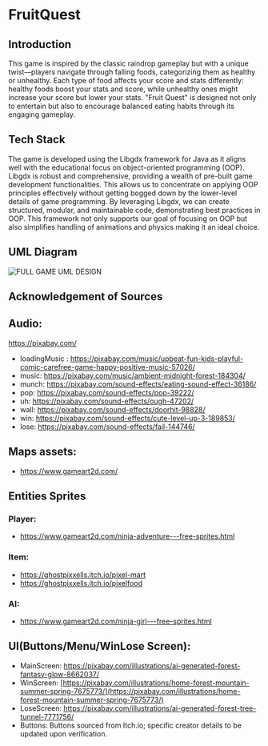 # FruitQuest
## Introduction 
This game is inspired by the classic raindrop gameplay but with a unique twist—players navigate through falling foods, categorizing them as healthy or unhealthy. Each type of food affects your score and stats differently: healthy foods boost your stats and score, while unhealthy ones might increase your score but lower your stats. "Fruit Quest" is designed not only to entertain but also to encourage balanced eating habits through its engaging gameplay.

## Tech Stack 
The game is developed using the Libgdx framework for Java as it aligns well with the educational focus on object-oriented programming (OOP). Libgdx is robust and comprehensive, providing a wealth of pre-built game development functionalities. This allows us to concentrate on applying OOP principles effectively without getting bogged down by the lower-level details of game programming. By leveraging Libgdx, we can create structured, modular, and maintainable code, demonstrating best practices in OOP. This framework not only supports our goal of focusing on OOP but also simplifies handling of animations and physics making it an ideal choice.

## UML Diagram
![FULL GAME UML DESIGN](https://github.com/ZFCrow/FruitQuest/assets/113918404/115d76d3-40be-44d1-978f-d1563ff9e2c9)  

## Acknowledgement of Sources

## Audio:
https://pixabay.com/  
- loadingMusic : https://pixabay.com/music/upbeat-fun-kids-playful-comic-carefree-game-happy-positive-music-57026/  
- music: https://pixabay.com/music/ambient-midnight-forest-184304/  
- munch: https://pixabay.com/sound-effects/eating-sound-effect-36186/  
- pop: https://pixabay.com/sound-effects/pop-39222/  
- uh: https://pixabay.com/sound-effects/ough-47202/  
- wall: https://pixabay.com/sound-effects/doorhit-98828/  
- win: https://pixabay.com/sound-effects/cute-level-up-3-189853/  
- lose: https://pixabay.com/sound-effects/fail-144746/

## Maps assets:
- https://www.gameart2d.com/

## Entities Sprites
### Player:
- https://www.gameart2d.com/ninja-adventure---free-sprites.html
### Item: 
- https://ghostpixxells.itch.io/pixel-mart  
- https://ghostpixxells.itch.io/pixelfood
### AI:
- https://www.gameart2d.com/ninja-girl---free-sprites.html
## UI(Buttons/Menu/WinLose Screen):
- MainScreen: https://pixabay.com/illustrations/ai-generated-forest-fantasy-glow-8662037/  
- WinScreen: [https://pixabay.com/illustrations/home-forest-mountain-summer-spring-7675773/](https://pixabay.com/illustrations/home-forest-mountain-summer-spring-7675773/)  
- LoseScreen: https://pixabay.com/illustrations/ai-generated-forest-tree-tunnel-7771756/  
- Buttons: Buttons sourced from Itch.io; specific creator details to be updated upon verification.



